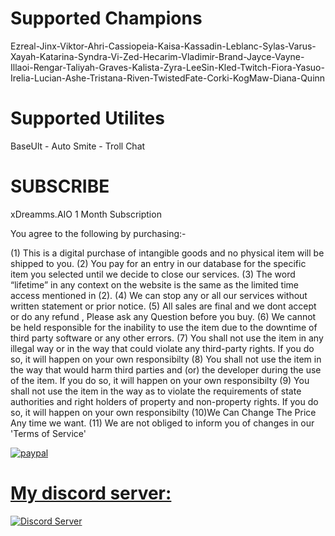 # Supported Champions

Ezreal-Jinx-Viktor-Ahri-Cassiopeia-Kaisa-Kassadin-Leblanc-Sylas-Varus-Xayah-Katarina-Syndra-Vi-Zed-Hecarim-Vladimir-Brand-Jayce-Vayne-Illaoi-Rengar-Taliyah-Graves-Kalista-Zyra-LeeSin-Kled-Twitch-Fiora-Yasuo-Irelia-Lucian-Ashe-Tristana-Riven-TwistedFate-Corki-KogMaw-Diana-Quinn

# Supported Utilites

BaseUlt - Auto Smite - Troll Chat

# SUBSCRIBE
xDreamms.AIO 1 Month Subscription

You agree to the following by purchasing:-

(1) This is a digital purchase of intangible goods and no physical item will be shipped to you.
(2) You pay for an entry in our database for the specific item you selected until we decide to close our services.
(3) The word “lifetime” in any context on the website is the same as the limited time access mentioned in (2).
(4) We can stop any or all our services without written statement or prior notice.
(5) All sales are final and we dont accept or do any refund , Please ask any Question before you buy.
(6) We cannot be held responsible for the inability to use the item due to the downtime of third party software or any other errors.
(7) You shall not use the item in any illegal way or in the way that could violate any third-party rights. If you do so, it will happen on your own responsibilty
(8) You shall not use the item in the way that would harm third parties and (or) the developer during the use of the item. If you do so, it will happen on your own responsibilty
(9) You shall not use the item in the way as to violate the requirements of state authorities and right holders of property and non-property rights. If you do so, it will happen on your own responsibilty
(10)We Can Change The Price Any time we want.
(11) We are not obliged to inform you of changes in our 'Terms of Service'

[![paypal](https://www.paypalobjects.com/en_US/GB/i/btn/btn_buynowCC_LG.gif)](https://www.paypal.com/cgi-bin/webscr?cmd=_s-xclick&hosted_button_id=FHEK29E8NPQVQ)




<p align="center">
  <a href="https://discord.gg/dbAQ7S2">
    <h1> My discord server: </h1>
    <img src="https://discordapp.com/assets/fc0b01fe10a0b8c602fb0106d8189d9b.png" alt="Discord Server">
  </a>
  </p>
